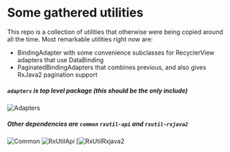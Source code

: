 # Some gathered utilities

This repo is a collection of utilities that otherwise were being copied around all the time. Most remarkable utilities right now are:

* BindingAdapter with some convenience subclasses for RecyclerView adapters that use DataBinding
* PaginatedBindingAdapters that combines previous, and also gives RxJava2 pagination support

##### `adapters` is top level package (this should be the only include)
![Adapters](https://img.shields.io/maven-central/v/com.inqbarna.util/adapters?label=adapters)

##### Other dependencies are `common` `rxutil-api` and `rxutil-rxjava2`

![Common](https://img.shields.io/maven-central/v/com.inqbarna.util/common?label=common)
![RxUtilApi](https://img.shields.io/maven-central/v/com.inqbarna.util/rxutil-api?label=rxutil-api)
[![RxUtilRxjava2](https://img.shields.io/maven-central/v/com.inqbarna.util/rxutil-rxjava2?label=rxutil-rxjava2)
